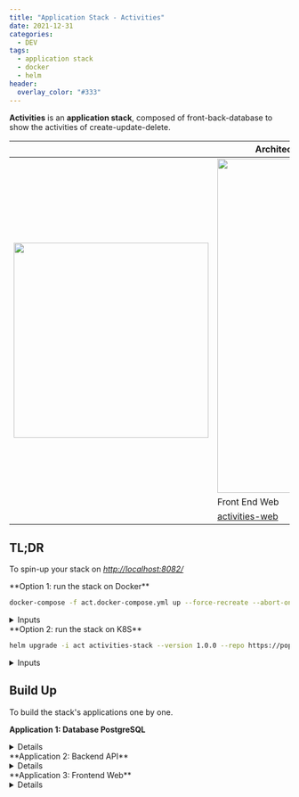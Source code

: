 ```yaml
---
title: "Application Stack - Activities"
date: 2021-12-31
categories:
  - DEV
tags:
  - application stack
  - docker
  - helm
header:
  overlay_color: "#333"
---
```


**Activities** is an **application stack**, composed of front-back-database to show the activities of create-update-delete.

<table>
<thead>
  <tr>
    <th colspan="4">Architecture </th>
  </tr>
</thead>
<tbody>
  <tr>
    <td rowspan="3"><img src="{{ site.url }}{{ site.baseurl }}/assets/activities/activities.gif"    width="350"></td>
    <td colspan="3"><img src="{{ site.url }}{{ site.baseurl }}/assets/activities/architecture.png"  width="600"></td>
  </tr>
  <tr>
    <td>Front End Web</td>
    <td>Back End API</td>
    <td>Database</td>
  </tr>
  <tr>
    <td ><a href="https://github.com/niehaitao/activities-web" target="_blank" rel="noopener noreferrer">activities-web</a></td>
    <td ><a href="https://github.com/niehaitao/activities-api" target="_blank" rel="noopener noreferrer">activities-api</a></td>
    <td ><a href="activities/init-db.sql" target="_blank" rel="noopener noreferrer">activities-database</a></td>
  </tr>
</tbody>
</table>

## TL;DR

To spin-up your stack on _[http://localhost:8082/](http://localhost:8082/)_


<div class="notice--primary" markdown="1">
**Option 1: run the stack on Docker**

```bash
docker-compose -f act.docker-compose.yml up --force-recreate --abort-on-container-exit --build
```

<details><summary>Inputs</summary>
  <script src="https://gist.github.com/niehaitao/7e6937c01abce64c41a1c5b7dd299983.js"></script>
</details>

</div>

<div class="notice--primary" markdown="1">
**Option 2: run the stack on K8S**

```bash
helm upgrade -i act activities-stack --version 1.0.0 --repo https://pop-cloud.github.io/helm-charts -f act.helm-chart.values.yaml
```

<details><summary>Inputs</summary>
  <script src="https://gist.github.com/niehaitao/689e05e308d3fbb49e5174b748b38612.js"></script>
</details>

</div>



## Build Up

To build the stack's applications one by one.

<div class="notice--primary" markdown="1">

**Application 1: Database PostgreSQL**
<details>
  <script src="https://gist.github.com/niehaitao/bca401f91b3d1169b71096f1bc4510cc.js"></script>
</details>
</div>

<div class="notice--primary" markdown="1">
**Application 2: Backend API**
<details>
  <script src="https://gist.github.com/niehaitao/170d72027606c3a906bf63eec8055c50.js"></script>
</details>
</div>

<div class="notice--primary" markdown="1">
**Application 3: Frontend Web**
<details>
  <script src="https://gist.github.com/niehaitao/e2bcd90eaa74231312324b7213533f26.js"></script>
</details>
</div>
